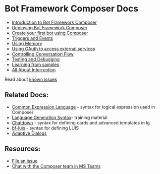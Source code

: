 # Bot Framework Composer Docs

* [Introduction to Bot Framework Composer](introduction_to_bfd.md)
* [Deploying Bot Framework Composer](Deploying-Composer.md)
* [Create your first bot using Composer](Create-Your-First-Bot.md) 
* [Triggers and Events](triggers_and_events.md)
* [Using Memory](using_memory.md)
* [Using OAuth to access external services](how_to_use_oauth.md)
* [Controlling Conversation Flow](controlling_conversation_flow.md)
* [Testing and Debugging](testing_debugging.md)
* [Learning from samples](samples.md)
* [All About Interruption](all_about_interruption.md)

Read about [known issues](known_issues.md)

## Related Docs:

* [Common Expression Language](https://github.com/microsoft/BotBuilder-Samples/tree/master/experimental/common-expression-language) - syntax for logical expression used in Composer 
* [Language Generation Syntax](https://github.com/microsoft/BotBuilder-Samples/tree/master/experimental/language-generation)- 
 training material
* [Chatdown](https://github.com/microsoft/botbuilder-tools/tree/master/packages/Chatdown) - syntax for defining cards and advanced templates in lg
* [bf-luis](https://github.com/microsoft/botframework-cli/tree/master/packages/luis) - syntax for defining LUIS
* [Adaptive Dialogs](https://github.com/microsoft/BotBuilder-Samples/tree/master/experimental/adaptive-dialog)


## Resources:

* [File an issue](https://github.com/microsoft/BotFramework-Composer/issues)
* [Chat with the Composer team in MS Teams](https://aka.ms/BFC-Private-Preview-Teams)


